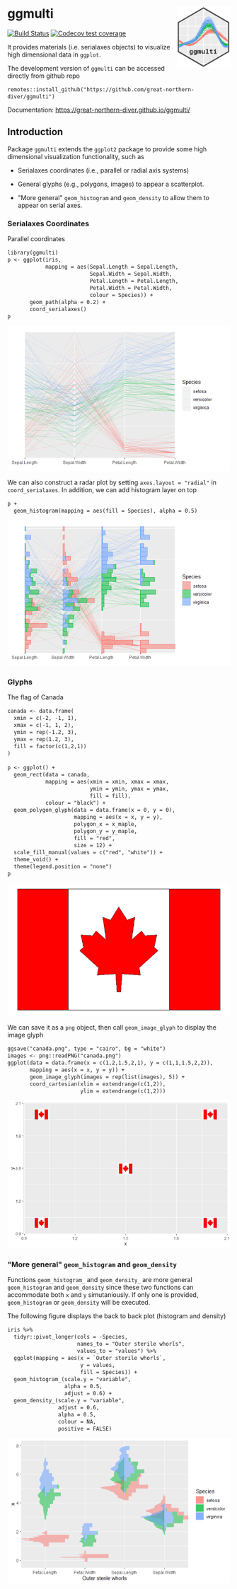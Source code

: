 # ggmulti  <img src="man/figures/logo.png" align="right" width="120" />

[![Build Status](https://travis-ci.com/great-northern-diver/ggmulti.svg?branch=main)](https://travis-ci.com/great-northern-diver/ggmulti.svg?branch=main)
[![Codecov test coverage](https://codecov.io/gh/great-northern-diver/ggmulti/branch/master/graph/badge.svg)](https://codecov.io/gh/great-northern-diver/ggmulti?branch=master)

It provides materials (i.e. serialaxes objects) to visualize high dimensional data in `ggplot`.

The development version of `ggmulti` can be accessed directly from github repo

```
remotes::install_github("https://github.com/great-northern-diver/ggmulti")
```

Documentation: https://great-northern-diver.github.io/ggmulti/

## Introduction

Package `ggmulti` extends the `ggplot2`  package to provide some high dimensional visualization functionality, such as

* Serialaxes coordinates (i.e., parallel or  radial axis systems)

* General glyphs (e.g., polygons, images) to appear a scatterplot. 

* "More general" `geom_histogram` and `geom_density` to allow them to appear on serial axes.

### Serialaxes Coordinates

Parallel coordinates

```
library(ggmulti)
p <- ggplot(iris, 
            mapping = aes(Sepal.Length = Sepal.Length,
                          Sepal.Width = Sepal.Width,
                          Petal.Length = Petal.Length,
                          Petal.Width = Petal.Width,
                          colour = Species)) +
       geom_path(alpha = 0.2) +
       coord_serialaxes()
p
```

![](man/figures/parallel.png)

We can also construct a radar plot by setting `axes.layout = "radial"` in `coord_serialaxes`. In addition, we can add histogram layer on top

```
p + 
  geom_histogram(mapping = aes(fill = Species), alpha = 0.5)
```

![](man/figures/parallel_hist.png)

### Glyphs

The flag of Canada

```{r}
canada <- data.frame(
  xmin = c(-2, -1, 1),
  xmax = c(-1, 1, 2),
  ymin = rep(-1.2, 3),
  ymax = rep(1.2, 3),
  fill = factor(c(1,2,1))
)

p <- ggplot() + 
  geom_rect(data = canada, 
            mapping = aes(xmin = xmin, xmax = xmax, 
                          ymin = ymin, ymax = ymax,
                          fill = fill),
            colour = "black") + 
  geom_polygon_glyph(data = data.frame(x = 0, y = 0), 
                     mapping = aes(x = x, y = y),
                     polygon_x = x_maple,
                     polygon_y = y_maple, 
                     fill = "red",
                     size = 12) + 
  scale_fill_manual(values = c("red", "white")) + 
  theme_void() + 
  theme(legend.position = "none")
p
```

![](man/figures/canada.png)

We can save it as a `png` object, then call `geom_image_glyph` to display the image glyph

```
ggsave("canada.png", type = "cairo", bg = "white")
images <- png::readPNG("canada.png")
ggplot(data = data.frame(x = c(1,2,1.5,2,1), y = c(1,1,1.5,2,2)),
       mapping = aes(x = x, y = y)) +
       geom_image_glyph(images = rep(list(images), 5)) + 
       coord_cartesian(xlim = extendrange(c(1,2)),
                       ylim = extendrange(c(1,2)))
```

![](man/figures/canada5.png)

### "More general" `geom_histogram` and `geom_density`

Functions `geom_histogram_` and `geom_density_` are more general `geom_histogram` and `geom_density` since these two functions can accommodate both `x` and `y` simutaniously. If only one is provided, `geom_histogram` or `geom_density` will be executed.

The following figure displays the back to back plot (histogram and density)

```
iris %>%
  tidyr::pivot_longer(cols = -Species,
                      names_to = "Outer sterile whorls",
                      values_to = "values") %>%
  ggplot(mapping = aes(x = `Outer sterile whorls`,
                       y = values, 
                       fill = Species)) +
  geom_histogram_(scale.y = "variable",
                  alpha = 0.5,
                  adjust = 0.6) + 
  geom_density_(scale.y = "variable",
                adjust = 0.6,
                alpha = 0.5,
                colour = NA,
                positive = FALSE)
```

![](man/figures/hist_density.png)
